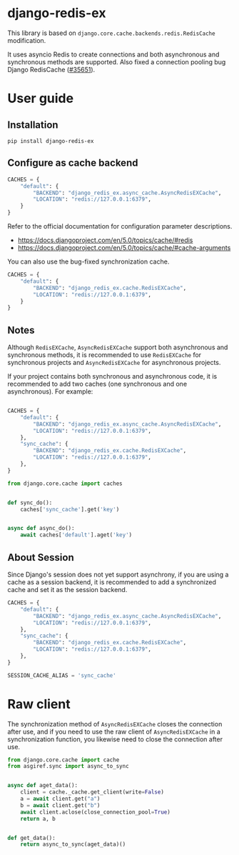 # django-redis-ex

This library is based on `django.core.cache.backends.redis.RedisCache` modification.

It uses asyncio Redis to create connections and both asynchronous and synchronous methods are supported.
Also fixed a connection pooling bug Django RedisCache ([#35651](https://code.djangoproject.com/ticket/35651)).

# User guide

## Installation

```shell
pip install django-redis-ex
```

## Configure as cache backend

```python
CACHES = {
    "default": {
        "BACKEND": "django_redis_ex.async_cache.AsyncRedisEXCache",
        "LOCATION": "redis://127.0.0.1:6379",
    }
}
```

Refer to the official documentation for configuration parameter descriptions.

* https://docs.djangoproject.com/en/5.0/topics/cache/#redis
* https://docs.djangoproject.com/en/5.0/topics/cache/#cache-arguments

You can also use the bug-fixed synchronization cache.

```python
CACHES = {
    "default": {
        "BACKEND": "django_redis_ex.cache.RedisEXCache",
        "LOCATION": "redis://127.0.0.1:6379",
    }
}
```

## Notes

Although `RedisEXCache`, `AsyncRedisEXCache` support both asynchronous and synchronous methods, it is recommended to
use `RedisEXCache` for synchronous projects and `AsyncRedisEXCache` for asynchronous projects.

If your project contains both synchronous and asynchronous code, it is recommended to add two caches (one synchronous
and one asynchronous).
For example:

```python

CACHES = {
    "default": {
        "BACKEND": "django_redis_ex.async_cache.AsyncRedisEXCache",
        "LOCATION": "redis://127.0.0.1:6379",
    },
    "sync_cache": {
        "BACKEND": "django_redis_ex.cache.RedisEXCache",
        "LOCATION": "redis://127.0.0.1:6379",
    },
}
```

```python
from django.core.cache import caches


def sync_do():
    caches['sync_cache'].get('key')


async def async_do():
    await caches['default'].aget('key')
```

## About Session

Since Django's session does not yet support asynchrony, if you are using a cache as a session backend, it is recommended
to add a synchronized cache and set it as the session backend.

```python
CACHES = {
    "default": {
        "BACKEND": "django_redis_ex.async_cache.AsyncRedisEXCache",
        "LOCATION": "redis://127.0.0.1:6379",
    },
    "sync_cache": {
        "BACKEND": "django_redis_ex.cache.RedisEXCache",
        "LOCATION": "redis://127.0.0.1:6379",
    },
}

SESSION_CACHE_ALIAS = 'sync_cache'
```

# Raw client

The synchronization method of `AsyncRedisEXCache` closes the connection after use, and if you need to use the raw client
of `AsyncRedisEXCache` in a synchronization function, you likewise need to close the connection after use.

```python
from django.core.cache import cache
from asgiref.sync import async_to_sync


async def aget_data():
    client = cache._cache.get_client(write=False)
    a = await client.get("a")
    b = await client.get("b")
    await client.aclose(close_connection_pool=True)
    return a, b


def get_data():
    return async_to_sync(aget_data)()
```
